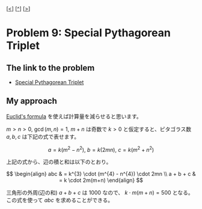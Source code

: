 \[[<](./p0008.md)] \[[^](../README_ja.md)] \[[>](./p0010.md)]

# Problem 9: Special Pythagorean Triplet

## The link to the problem

- [Special Pythagorean Triplet](https://projecteuler.net/problem=9)

## My approach

[Euclid's formula](https://en.wikipedia.org/wiki/Pythagorean_triple#Generating_a_triple) を使えば計算量を減らせると思います。

$m > n > 0$, $\gcd(m, n) = 1$, $m + n$ は奇数で $k > 0$ と仮定すると、ピタゴラス数 $a, b, c$ は下記の式で表せます。

$$
a = k(m^{2} - n^{2}), \ b = k(2mn), \ c = k(m^{2} + n^{2})
$$

上記の式から、辺の積と和は以下のとおり。

$$
\begin{align}
abc & = k^{3} \cdot (m^{4} - n^{4}) \cdot 2mn \\
a + b + c & = k \cdot 2m(m+n)
\end{align}
$$

三角形の外周(辺の和) $a + b + c$ は $1000$ なので、 $k \cdot m(m+n) = 500$ となる。
この式を使って $abc$ を求めることができる。
